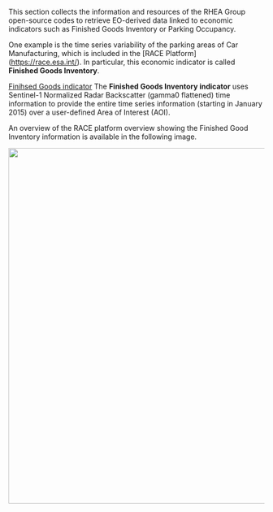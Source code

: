 This section collects the information and resources of the RHEA Group open-source codes to retrieve EO-derived data linked to economic indicators such as Finished Goods Inventory or Parking Occupancy.

One example is the time series variability of the parking areas of Car Manufacturing, which is included in the [RACE Platform] (https://race.esa.int/). In particular, this economic indicator is called **Finished Goods Inventory**.

[Finihsed Goods indicator](E8_S1_NRB/README.md)
The **Finished Goods Inventory indicator** uses Sentinel-1 Normalized Radar Backscatter (gamma0 flattened) time information to provide the entire time series information (starting in January 2015) over a user-defined Area of Interest (AOI).

An overview of the RACE platform overview showing the Finished Good Inventory information is available in the following image.
<p><center> <img src="../images/RACE_FinishedGoodsInventory_view_20230623.png" width="700"/> </p></center>
